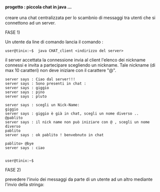 #### progetto : piccola chat in java ...


creare una chat centralizzata per lo scambnio di messaggi tra utenti che si connettono ad un server.

FASE 1)

Un utente da line di comando lancia il comando :

```
user@tinix:~$  java CHAT_client <indirizzo del server>  
```

il server accettata la connessione invia al client l'elenco dei nickname connessi e invita a partecipare scegliendo un nickname.
Tale nickname (di max 10 caratteri) non deve iniziare con il carattere "@".

```
server says : Ciao dal server!!!
server says : Sono presenti in chat :
server says : giggio
server says : pino
server says : pluto

server says : scegli un Nick-Name: 
giggio
server says : giggio è già in chat, scegli un nome diverso ..
@pablito
server says : il nick name non può iniziare con @ , scegli un nome diverso 
pablito
server says : ok pablito ! benvebnuto in chat

pablito> @bye
server says : ciao 


user@tinix:~$  
```







FASE 2)

prevedere l'invio dei messaggi da parte di un utente ad un altro mediante l'invio della stringa:



